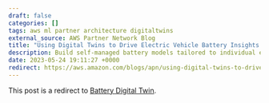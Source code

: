 ```yaml
---
draft: false
categories: []
tags: aws ml partner architecture digitaltwins
external_source: AWS Partner Network Blog
title: "Using Digital Twins to Drive Electric Vehicle Battery Insights with MHP and AWS"
description: Build self-managed battery models tailored to individual entities using micro services and Bayesian calibration techniques. 
date: 2023-05-24 19:11:27 +0000
redirect: https://aws.amazon.com/blogs/apn/using-digital-twins-to-drive-electric-vehicle-battery-insights-with-mhp-and-aws/
---
```


This post is a redirect to [Battery Digital Twin](https://aws.amazon.com/blogs/apn/using-digital-twins-to-drive-electric-vehicle-battery-insights-with-mhp-and-aws/).
